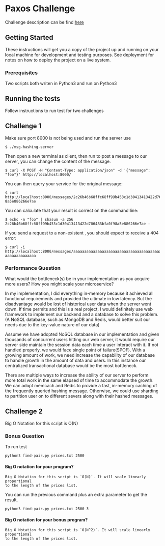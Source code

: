 # Paxos Challenge

Challenge description can be find [here](https://drive.google.com/file/d/1KAx8-5oZxOo_6YnlOMiH-gj5Ouvf2-m6/view?usp=sharing) 

## Getting Started

These instructions will get you a copy of the project up and running on your local machine for development and testing purposes. See deployment for notes on how to deploy the project on a live system.

### Prerequisites

Two scripts both writen in Python3 and run on Python3 

## Running the tests

Follew instructions to run test for two challenges

## Challenge 1

Make sure port 8000 is not being used and run the server use
```
$ ./msg-hashing-server
```
Then open a new terminal as client, then run to post a message to our server, you can change the content of the message.
```
$ curl -X POST -H "Content-Type: application/json" -d '{"message": "foo"}' http://localhost:8000/
```
You can then query your service for the original message:
```
$ curl http://localhost:8000/messages/2c26b46b68ffc68ff99b453c1d30413413422d706483bfa0f9
8a5e886266e7ae
```
You can calculate that your result is correct on the command line:
```
$ echo -n "foo" | shasum -a 256 2c26b46b68ffc68ff99b453c1d30413413422d706483bfa0f98a5e886266e7ae -
```
If you send a request to a non-existent <hash>, you should expect to receive a 404 error:
```
$ curl -i http://localhost:8000/messages/aaaaaaaaaaaaaaaaaaaaaaaaaaaaaaaaaaaaaaaaaaaaaaaaaa
aaaaaaaaaaaaaa
```
### Performance Question
What would the bottleneck(s) be in your implementation as you acquire more users? How you might scale your microservice?

In my implementation, I did everything in-memory because it achieved all functional requirements and provided the ultimate in low latency. But the disadvantage would be lost of historical user data when the server went down. If time permits and this is a real project, I would definitely use web framework to implement our backend and a database to solve this problem.(A NoSQL database, such as MongoDB and Redis, would better suit our needs due to the key-value nature of our data)

Assume we have adopted NoSQL database in our implementation and given thousands of concurrent users hitting our web server, it would require our server side maintain the session data each time a user interact with it. If not handled properly, we would face single point of failure(SPOF). With a growing amount of work, we need increase the capability of our database to handle growth in the amount of data and users. In this instance our centralized transactional database would be the most bottleneck. 

There are multiple ways to increase the ability of our server to perform more total work in the same elapsed of time to accommodate the growth. 
We can adopt memcach and Redis to provide a fast, in-memory caching of the frequently queried hashing message. Otherwise, we could use sharding  to partition user on to different severs along with their hashed messages. 


## Challenge 2

Big O Notation for this script is O(N)
### Bonus Question 
To run test
```
python3 find-pair.py prices.txt 2500
```
#### Big O notation for your program?
```
Big O Notation for this script is `O(N)`. It will scale linearly proportional
to the length of the prices list.
```

You can run the previous command plus an extra parameter to get the result.

```
python3 find-pair.py prices.txt 2500 3
```
#### Big O notation for your bonus program?
```
Big O Notation for this script is `O(N^2)`. It will scale linearly proportional
to the length of the prices list.
```
